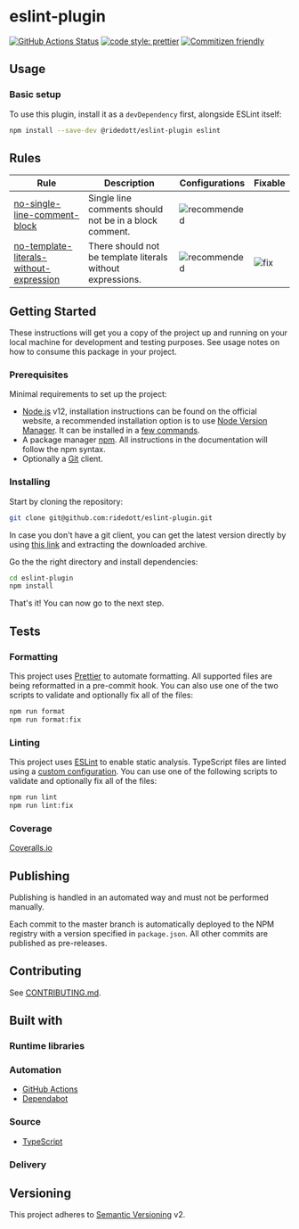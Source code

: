 # eslint-plugin

[![GitHub Actions Status](https://github.com/ridedott/eslint-plugin/workflows/Continuous%20Integration/badge.svg?branch=master)](https://github.com/ridedott/eslint-plugin/actions)
[![code style: prettier](https://img.shields.io/badge/code_style-prettier-ff69b4.svg)](https://github.com/prettier/prettier)
[![Commitizen friendly](https://img.shields.io/badge/commitizen-friendly-brightgreen.svg)](http://commitizen.github.io/cz-cli/)

<!-- Short and clear description of the package -->

## Usage

### Basic setup

To use this plugin, install it as a `devDependency` first, alongside ESLint
itself:

```bash
npm install --save-dev @ridedott/eslint-plugin eslint
```

## Rules

| Rule                                        | Description                                                | Configurations   | Fixable  |
| ------------------------------------------- | ---------------------------------------------------------- | ---------------- | -------- |
| [no-single-line-comment-block][]            | Single line comments should not be in a block comment.     | ![recommended][] |          |
| [no-template-literals-without-expression][] | There should not be template literals without expressions. | ![recommended][] | ![fix][] |

## Getting Started

These instructions will get you a copy of the project up and running on your
local machine for development and testing purposes. See usage notes on how to
consume this package in your project.

<!-- Instructions -->

### Prerequisites

Minimal requirements to set up the project:

- [Node.js](https://nodejs.org/en) v12, installation instructions can be found
  on the official website, a recommended installation option is to use
  [Node Version Manager](https://github.com/creationix/nvm#readme). It can be
  installed in a
  [few commands](https://nodejs.org/en/download/package-manager/#nvm).
- A package manager [npm](https://www.npmjs.com). All instructions in the
  documentation will follow the npm syntax.
- Optionally a [Git](https://git-scm.com) client.

### Installing

Start by cloning the repository:

```bash
git clone git@github.com:ridedott/eslint-plugin.git
```

In case you don't have a git client, you can get the latest version directly by
using [this link](https://github.com/ridedott/eslint-plugin/archive/master.zip)
and extracting the downloaded archive.

Go the the right directory and install dependencies:

```bash
cd eslint-plugin
npm install
```

That's it! You can now go to the next step.

## Tests

### Formatting

This project uses [Prettier](https://prettier.io) to automate formatting. All
supported files are being reformatted in a pre-commit hook. You can also use one
of the two scripts to validate and optionally fix all of the files:

```bash
npm run format
npm run format:fix
```

### Linting

This project uses [ESLint](https://eslint.org) to enable static analysis.
TypeScript files are linted using a [custom configuration](./.eslintrc). You can
use one of the following scripts to validate and optionally fix all of the
files:

```bash
npm run lint
npm run lint:fix
```

### Coverage

[Coveralls.io](https://coveralls.io)

## Publishing

Publishing is handled in an automated way and must not be performed manually.

Each commit to the master branch is automatically deployed to the NPM registry
with a version specified in `package.json`. All other commits are published as
pre-releases.

## Contributing

See [CONTRIBUTING.md](./CONTRIBUTING.md).

## Built with

### Runtime libraries

### Automation

- [GitHub Actions](https://github.com/features/actions)
- [Dependabot](https://dependabot.com/)

### Source

- [TypeScript](https://www.typescriptlang.org)

### Delivery

## Versioning

This project adheres to [Semantic Versioning](http://semver.org) v2.

[no-single-line-comment-block]: docs/rules/no-single-line-comment-block.md
[no-template-literals-without-expression]:
  docs/rules/no-template-literals-without-expression.md
[recommended]: https://img.shields.io/badge/-recommended-blueviolet.svg
[fix]: https://img.shields.io/badge/-fix-yellow.svg
